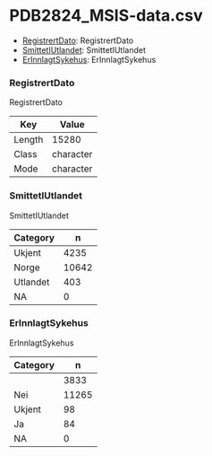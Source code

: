 # PDB2824_MSIS-data.csv
- [RegistrertDato](PDB2824_MSIS-data.md#RegistrertDato): RegistrertDato
- [SmittetIUtlandet](PDB2824_MSIS-data.md#SmittetIUtlandet): SmittetIUtlandet
- [ErInnlagtSykehus](PDB2824_MSIS-data.md#ErInnlagtSykehus): ErInnlagtSykehus


### RegistrertDato
RegistrertDato


| Key | Value |
| --- | ----- |
| Length | 15280 |
| Class | character |
| Mode | character |


### SmittetIUtlandet
SmittetIUtlandet


| Category | n |
| -------- | - |
| Ukjent | 4235 |
| Norge | 10642 |
| Utlandet | 403 |
| NA | 0 |


### ErInnlagtSykehus
ErInnlagtSykehus


| Category | n |
| -------- | - |
|  | 3833 |
| Nei | 11265 |
| Ukjent | 98 |
| Ja | 84 |
| NA | 0 |


